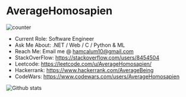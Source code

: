 # AverageHomosapien

![counter](https://enu3dh16cpjvixi.m.pipedream.net)

* Current Role: 	Software Engineer
* Ask Me About:		.NET / Web / C / Python & ML 
* Reach Me:	      Email me @ hamcalum10@gmail.com
* StackOverFlow:	https://stackoverflow.com/users/8454504
* Leetcode:       https://leetcode.com/u/AverageHomosapien/
* Hackerrank:		  https://www.hackerrank.com/AverageBeing
* CodeWars:			  https://www.codewars.com/users/AverageHomosapien


![Github stats](https://github-readme-stats.vercel.app/api?username=AverageHomosapien)
